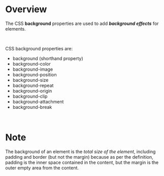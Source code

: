# Overview

The CSS **background** properties are used to add **_background effects_** for elements.

&nbsp;

CSS background properties are:

- background (shorthand property)
- background-color
- background-image
- background-position
- background-size
- background-repeat
- background-origin
- background-clip
- background-attachment
- background-break

&nbsp;

# Note

The background of an element is the _total size of the element_, including padding and border (but not the margin) because as per the definition, padding is the inner space contained in the content, but the margin is the outer empty area from the content.

&nbsp;

&nbsp;
